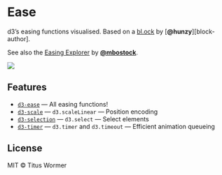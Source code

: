 # Ease

d3’s easing functions visualised.  Based on a [bl.ock][block] by
[**@hunzy**][block-author].

See also the [Easing Explorer][ee] by [**@mbostock**][mb].

[![][cover]][url]

## Features

*   [`d3-ease`](https://github.com/d3/d3-ease#api-reference)
    — All easing functions!
*   [`d3-scale`](https://github.com/d3/d3-scale#api-reference)
    — `d3.scaleLinear`
    — Position encoding
*   [`d3-selection`](https://github.com/d3/d3-selection#api-reference)
    — `d3.select`
    — Select elements
*   [`d3-timer`](https://github.com/d3/d3-timer#api-reference)
    — `d3.timer` and `d3.timeout`
    — Efficient animation queueing

## License

MIT © Titus Wormer

[block]: https://bl.ocks.org/hunzy/9929724

[author]: https://github.com/hunzy

[ee]: https://bl.ocks.org/mbostock/248bac3b8e354a9103c4

[mb]: https://github.com/mbostock

[cover]: preview.png

[url]: https://cmda-fe3x3.github.io/course-17-18/class-3/ease
